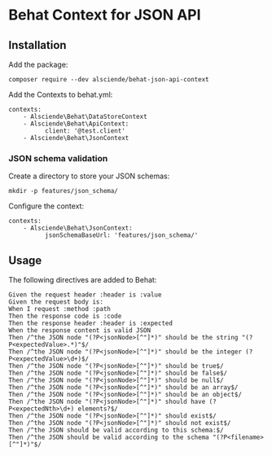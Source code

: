 # Behat Context for JSON API 

## Installation

Add the package:
```
composer require --dev alsciende/behat-json-api-context
```

Add the Contexts to behat.yml:
```
contexts:
    - Alsciende\Behat\DataStoreContext
    - Alsciende\Behat\ApiContext:
          client: '@test.client'
    - Alsciende\Behat\JsonContext
```

###  JSON schema validation

Create a directory to store your JSON schemas:
```
mkdir -p features/json_schema/
```

Configure the context:
```
contexts:
    - Alsciende\Behat\JsonContext:
          jsonSchemaBaseUrl: 'features/json_schema/'
```

## Usage

The following directives are added to Behat:

```
Given the request header :header is :value
Given the request body is:
When I request :method :path
Then the response code is :code
Then the response header :header is :expected
When the response content is valid JSON
Then /^the JSON node "(?P<jsonNode>[^"]*)" should be the string "(?P<expectedValue>.*)"$/
Then /^the JSON node "(?P<jsonNode>[^"]*)" should be the integer (?P<expectedValue>\d+)$/
Then /^the JSON node "(?P<jsonNode>[^"]*)" should be true$/
Then /^the JSON node "(?P<jsonNode>[^"]*)" should be false$/
Then /^the JSON node "(?P<jsonNode>[^"]*)" should be null$/
Then /^the JSON node "(?P<jsonNode>[^"]*)" should be an array$/
Then /^the JSON node "(?P<jsonNode>[^"]*)" should be an object$/
Then /^the JSON node "(?P<jsonNode>[^"]*)" should have (?P<expectedNth>\d+) elements?$/
Then /^the JSON node "(?P<jsonNode>[^"]*)" should exist$/
Then /^the JSON node "(?P<jsonNode>[^"]*)" should not exist$/
Then /^the JSON should be valid according to this schema:$/
Then /^the JSON should be valid according to the schema "(?P<filename>[^"]*)"$/
```
